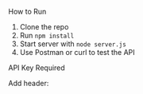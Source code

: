 How to Run

1. Clone the repo
2. Run `npm install`
3. Start server with `node server.js`
4. Use Postman or curl to test the API

 API Key Required

Add header:
